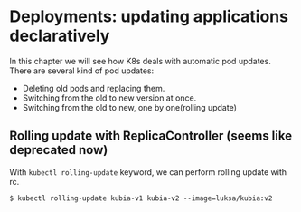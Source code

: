 # Deployments: updating applications declaratively

In this chapter we will see how K8s deals with automatic pod updates.
There are several kind of pod updates:
- Deleting old pods and replacing them.
- Switching from the old to new version at once.
- Switching from the old to new, one by one(rolling update)

## Rolling update with ReplicaController (seems like deprecated now)
With `kubectl rolling-update` keyword, we can perform rolling update with rc.
```console
$ kubectl rolling-update kubia-v1 kubia-v2 --image=luksa/kubia:v2
```
